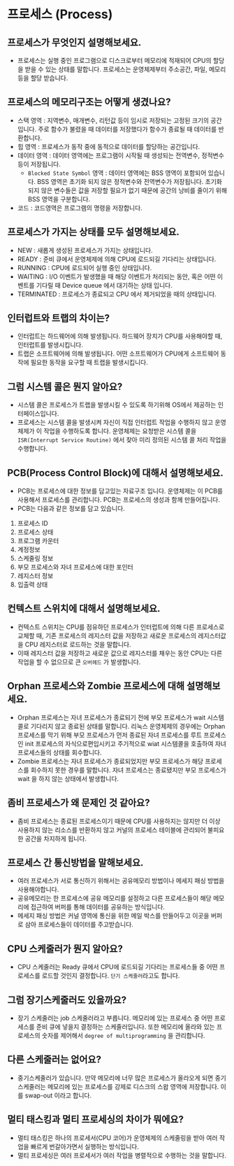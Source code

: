 # 프로세스 (Process)

## 프로세스가 무엇인지 설명해보세요.

- 프로세스는 실행 중인 프로그램으로 디스크로부터 메모리에 적재되어 CPU의 할당을 받을 수 있는 상태를 말합니다. 프로세스는 운영체제부터 주소공간, 파일, 메모리 등을 할당 받습니다.

## 프로세스의 메모리구조는 어떻게 생겼나요?

- 스택 영역 : 지역변수, 매개변수, 리턴값 등이 임시로 저장되는 고정된 크기의 공간입니다. 주로 함수가 불렸을 때 데이터를 저장했다가 함수가 종료될 때 데이터를 반환합니다.
- 힙 영역 : 프로세스가 동작 중에 동적으로 데이터를 할당하는 공간입니다.
- 데이터 영역 : 데이터 영역에는 프로그램이 시작될 때 생성되는 전역변수, 정적변수 등이 저장됩니다.
  - `Blocked State Symbol` 영역 : 데이터 영역에는 BSS 영역이 포함되어 있습니다. BSS 영역은 초기화 되지 않은 정적변수와 전역변수가 저장됩니다. 초기화 되지 않은 변수들은 값을 저장할 필요가 없기 때문에 공간의 낭비를 줄이기 위해 BSS 영역을 구분합니다.
- 코드 : 코드영역은 프로그램의 명령을 저장합니다.

## 프로세스가 가지는 상태를 모두 설명해보세요.

- NEW : 새롭게 생성된 프로세스가 가지는 상태입니다.
- READY : 준비 큐에서 운영체제에 의해 CPU에 로드되길 기다리는 상태입니다.
- RUNNING : CPU에 로드되어 실행 중인 상태입니다.
- WAITING : I/O 이벤트가 발생했을 때 해당 이벤트가 처리되는 동안, 혹은 어떤 이벤트를 기다릴 때 Device queue 에서 대기하는 상태 입니다.
- TERMINATED : 프로세스가 종료되고 CPU 에서 제거되었을 때의 상태입니다.

## 인터럽트와 트랩의 차이는?

- 인터럽트는 하드웨어에 의해 발생됩니다. 하드웨어 장치가 CPU를 사용해야할 때, 인터럽트를 발생시킵니다.
- 트랩은 소프트웨어에 의해 발생됩니다. 어떤 소프트웨어가 CPU에게 소프트웨어 동작에 필요한 동작을 요구할 때 트랩을 발생시킵니다.

## 그럼 시스템 콜은 뭔지 알아요?

- 시스템 콜은 프로세스가 트랩을 발생시킬 수 있도록 하기위해 OS에서 제공하는 인터페이스입니다.
- 프로세스는 시스템 콜을 발생시켜 자신이 직접 인터럽트 작업을 수행하지 않고 운영체제가 이 작업을 수행하도록 합니다. 운영체제는 요청받은 시스템 콜을 `ISR(Interrupt Service Routine)` 에서 찾아 미리 정의된 시스템 콜 처리 작업을 수행합니다.

## PCB(Process Control Block)에 대해서 설명해보세요.

- PCB는 프로세스에 대한 정보를 담고있는 자료구조 입니다. 운영체제는 이 PCB를 사용해서 프로세스를 관리합니다. PCB는 프로세스의 생성과 함께 만들어집니다.
- PCB는 다음과 같은 정보를 담고 있습니다.

1. 프로세스 ID
2. 프로세스 상태
3. 프로그램 카운터
4. 계정정보
5. 스케줄링 정보
6. 부모 프로세스와 자녀 프로세스에 대한 포인터
7. 레지스터 정보
8. 입출력 상태

## 컨텍스트 스위치에 대해서 설명해보세요.

- 컨텍스트 스위치는 CPU를 점유하던 프로세스가 인터럽트에 의해 다른 프로세스로 교체할 때, 기존 프로세스의 레지스터 값을 저장하고 새로운 프로세스의 레지스터값을 CPU 레지스터로 로드하는 것을 말합니다.
- 이때 레지스터 값을 저장하고 새로운 값으로 레지스터를 채우는 동안 CPU는 다른 작업을 할 수 없으므로 큰 `오버헤드` 가 발생합니다.

## Orphan 프로세스와 Zombie 프로세스에 대해 설명해보세요.

- Orphan 프로세스는 자녀 프로세스가 종료되기 전에 부모 프로세스가 wait 시스템 콜로 기다리지 않고 종료된 상태를 말합니다. 리눅스 운영체제의 경우에는 Orphan 프로세스를 막기 위해 부모 프로세스가 먼저 종료된 자녀 프로세스를 루트 프로세스인 init 프로세스의 자식으로편입시키고 주기적으로 wiat 시스템콜을 호출하여 자녀 프로세스들의 상태를 회수합니다.
- Zombie 프로세스는 자녀 프로세스가 종료되었지만 부모 프로세스가 해당 프로세스를 회수하지 못한 경우를 말합니다. 자녀 프로세스는 종료됐지만 부모 프로세스가 wait 을 하지 않는 상태에서 발생합니다.

## 좀비 프로세스가 왜 문제인 것 같아요?

- 좀비 프로세스는 종료된 프로세스이기 때문에 CPU를 사용하지는 않지만 더 이상 사용하지 않는 리소스를 반환하지 않고 커널의 프로세스 테이블에 관리되어 불피요한 공간을 차지하게 됩니다.

## 프로세스 간 통신방법을 말해보세요.

- 여러 프로세스가 서로 통신하기 위해서는 공유메모리 방법이나 메세지 패싱 방법을 사용해야합니다.
- 공유메모리는 한 프로세스에 공유 메모리를 설정하고 다른 프로세스들이 해당 메모리에 접근하여 버퍼를 통해 데이터를 공유하는 방식입니다.
- 메세지 패싱 방법은 커널 영역에 통신을 위한 메일 박스를 만들어두고 이곳을 버퍼로 삼아 프로세스들이 데이터를 주고받습니다.

## CPU 스케줄러가 뭔지 알아요?

- CPU 스케줄러는 Ready 큐에서 CPU에 로드되길 기다리는 프로세스들 중 어떤 프로세스를 로드할 것인지 결정합니다. `단기 스케줄러`라고도 합니다.

## 그럼 장기스케줄러도 있을까요?

- 장기 스케줄러는 job 스케줄러라고 부릅니다. 메모리에 있는 프로세스 중 어떤 프로세스를 준비 큐에 넣을지 결정하는 스케줄러입니다. 또한 메모리에 올라와 있는 프로세스의 숫자를 제어해서 `degree of multiprogramming` 을 관리합니다.

## 다른 스케줄러는 없어요?

- 중기스케줄러가 있습니다. 만약 메모리에 너무 많은 프로세스가 올라오게 되면 중기 스케줄러는 메모리에 있는 프로세스를 강제로 디스크의 스왑 영역에 저장합니다. 이를 swap-out 이라고 합니다.

## 멀티 태스킹과 멀티 프로세싱의 차이가 뭐에요?

- 멀티 태스킹은 하나의 프로세서(CPU 코어)가 운영체제의 스케줄링을 받아 여러 작업을 빠르게 번갈아가면서 실행하는 방식입니다.
- 멀티 프로세싱은 여러 프로세서가 여러 작업을 병렬적으로 수행하는 것을 말합니다.
